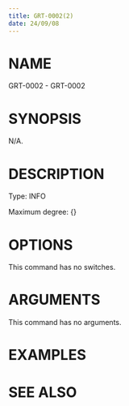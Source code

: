 ```yaml
---
title: GRT-0002(2)
date: 24/09/08
---
```


# NAME

GRT-0002 - GRT-0002

# SYNOPSIS

N/A.

# DESCRIPTION

Type: INFO

Maximum degree: {}

# OPTIONS

This command has no switches.

# ARGUMENTS

This command has no arguments.

# EXAMPLES

# SEE ALSO
